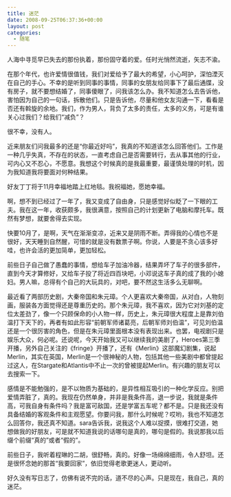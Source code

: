 ```yaml
---
title: 迷茫
date: 2008-09-25T06:37:36+00:00
layout: post
categories:
  - 随笔
---
```

人海中寻觅早已失去的那份执着，那份固守着的爱。任时光悄然流逝，矢志不渝。

在那个年代，也许爱情很值钱，我们对爱给予了最大的希望，小心呵护，深怕湮灭在自己的手心。不幸的是听到同事的事情，同事的女朋友给同事下了最后通牒，没有房子，就不要想结婚了，同事傻眼了，问我该怎么办。我不知道怎么去告诉他，害怕因为自己的一句话，拆散他们。只是告诉他，尽量和他女友沟通一下，看看是否还有斡旋的余地。我们，作为男人，背负了太多的责任，太多的义务，可是有谁关心过我们？给我们“减负”？

很不幸，没有人。

近来朋友们问我最多的还是“你最近好吗”，我真的不知道该怎么回答他们。工作是一种几乎失真，不存在的状态，一直考虑自己是否需要转行，去从事其他的行业，可内心又不忍心，不愿意。我想这个时候真的是我最重要，最谨慎处理的时机，因为我知道我将要面对何种结果。

好友丁丁将于11月幸福地踏上红地毯。我祝福她，愿她幸福。

啊，想不到已经过了一年了，我又变成了自由身，只是感觉好似眨了一下眼的工夫。我在这一年，收获颇多，我很满意，按照自己的计划更新了电脑和摩托车。既然有梦想，就要舍得去实现。
<!--more-->
快要10月了，是啊，天气在渐渐变凉，近来又是阴雨不断。弄得我的心情也不是很好，天天睡到自然醒，可惜的就是没有数票子啊。你说，人要是不贪心该多好哇，也许会活的更加简单，更加轻松。

前些日子自己做了愚蠢的事情，想给车子加油冷器，结果弄坏了车子的很多部件，直到今天才算修好，又给车子投了将近四百块吧，小邓说这车子真的成了我的小媳妇。男人嘛，总得有个自己的大玩具的，对吧，要不然这生活多么无聊啊。

最近看了两部历史剧，大秦帝国和朱元璋。个人更喜欢大秦帝国，从对白，人物刻画，服装各方面觉得还是尊重历史的。那个朱元璋，我不喜欢，因为它对刘基的定位太差劲了，像一个只顾保命的小人物一样，历史上，朱元璋很大程度上是靠刘伯温打下天下的，再者有如此形容“前朝军师诸葛亮，后朝军师刘伯温”，可见刘伯温还是一个很厉害的角色，但是在朱元璋里面根本没有表现出来。也罢，电视剧只是娱乐大众，何必呢。还说呢，今天开始我又可以继续我的美剧了，Heroes第三季开播，另外自己关注的《fringe》开播了，还有《Merlin》这部魔幻剧集，说起Merlin，其实在英国，Merlin是一个很神秘的人物，包括其他一些美剧中都曾提起过这人，在Stargate和Atlantis中不止一次的曾被提起Merlin。有兴趣的朋友可以去搜索一下。

感情是不能勉强的，是不以物质为基础的，是异性相互吸引的一种化学反应。别把爱情弄脏了，真的。我现在仍然单身，并非是我条件高，退一步说，我就是条件高，可我自身有条件吗？我是富可敌国，还是学富五车呢？都不是。只是我还没有具备结婚的客观条件和主观愿望。你要问我，那什么时候呢？哎哟，我也不知道怎么回答你，我还真不知道。sara告诉我，说我这个人难以捉摸，很难打交道，她想做我的好朋友，可是就不知道我说的话哪句是真的，哪句是假的。我说那我以后缀个前缀“真的”或者“假的”。

前些日子，我听着程琳的二胡，很舒畅，真的。好像一场绵绵细雨，令人舒坦。还是很怀念她的那首“我要回家”，依旧觉得老歌更迷人，更动听。

好久没有写日志了，仿佛有说不完的话，道不尽的心声。只是现在，我自己，真的迷茫。